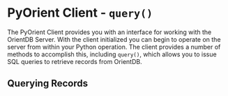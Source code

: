 # PyOrient Client - `query()`

The PyOrient Client provides you with an interface for working with the OrientDB Server.  With the client initialized you can begin to operate on the server from within your Python operation.  The client provides a number of methods to accomplish this, including `query()`, which allows you to issue SQL queries to retrieve records from OrientDB.

## Querying Records
